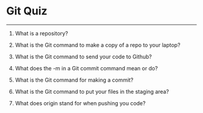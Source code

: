 # Git Quiz



---

1. What is a repository?

<!-- A repository or repo is a folder that contains all of your porject's files and their revision history. -->

2. What is the Git command to make a copy of a repo to your laptop?

<!-- git clone. -->

3. What is the Git command to send your code to Github?

<!-- git push. -->

4. What does the -m in a Git commit command mean or do?

<!-- Message. -->

5. What is the Git command for making a commit?

<!-- git commit. -->

6. What is the Git command to put your files in the staging area?

<!-- git add. -->

7. What does origin stand for when pushing you code?

<!-- Origin stands for the remote repository where the project was originally cloned from. -->

